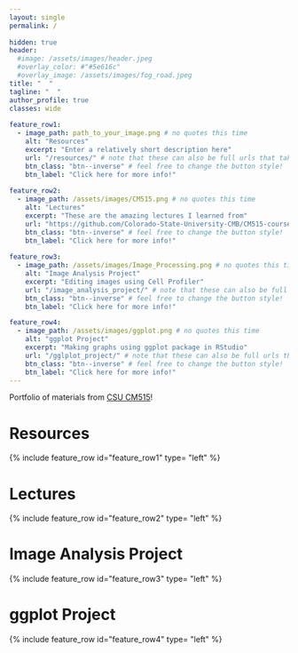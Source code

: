 ```yaml
---
layout: single
permalink: / 
     
hidden: true
header:
  #image: /assets/images/header.jpeg
  #overlay_color: #"#5e616c"
  #overlay_image: /assets/images/fog_road.jpeg
title: "  "
tagline: "  "   
author_profile: true
classes: wide
   
feature_row1:
  - image_path: path_to_your_image.png # no quotes this time
    alt: "Resources"
    excerpt: "Enter a relatively short description here"
    url: "/resources/" # note that these can also be full urls that take people to other sites
    btn_class: "btn--inverse" # feel free to change the button style!
    btn_label: "Click here for more info!"
    
feature_row2:
  - image_path: /assets/images/CM515.png # no quotes this time
    alt: "Lectures"
    excerpt: "These are the amazing lectures I learned from"
    url: "https://github.com/Colorado-State-University-CMB/CM515-course-2025/tree/main" # note that these can also be full urls that take people to other sites
    btn_class: "btn--inverse" # feel free to change the button style!
    btn_label: "Click here for more info!"
    
feature_row3:
  - image_path: /assets/images/Image_Processing.png # no quotes this time
    alt: "Image Analysis Project"
    excerpt: "Editing images using Cell Profiler"
    url: "/image_analysis_project/" # note that these can also be full urls that take people to other sites
    btn_class: "btn--inverse" # feel free to change the button style!
    btn_label: "Click here for more info!"

feature_row4:
  - image_path: /assets/images/ggplot.png # no quotes this time
    alt: "ggplot Project"
    excerpt: "Making graphs using ggplot package in RStudio"
    url: "/gglplot_project/" # note that these can also be full urls that take people to other sites
    btn_class: "btn--inverse" # feel free to change the button style!
    btn_label: "Click here for more info!" 
---
```


Portfolio of materials from [CSU CM515](https://github.com/Colorado-State-University-CMB/CM515-course-2025/tree/main)! 

# Resources

{% include feature_row id="feature_row1" type= "left" %}

# Lectures

{% include feature_row id="feature_row2" type= "left" %}

# Image Analysis Project

{% include feature_row id="feature_row3" type= "left" %}

# ggplot Project

{% include feature_row id="feature_row4" type= "left" %}


